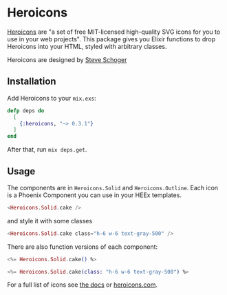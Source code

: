 # Heroicons

[Heroicons](https://github.com/tailwindlabs/heroicons) are "a set of free MIT-licensed high-quality SVG icons for you to use in your web projects". This package gives you Elixir functions to drop Heroicons into your HTML, styled with arbitrary classes.

Heroicons are designed by [Steve Schoger](https://twitter.com/steveschoger)

## Installation

Add Heroicons to your `mix.exs`:

```elixir
defp deps do
  [
    {:heroicons, "~> 0.3.1"}
  ]
end
```

After that, run `mix deps.get`.

## Usage

The components are in `Heroicons.Solid` and `Heroicons.Outline`. Each icon is a Phoenix Component you can use in your HEEx templates.

```eex
<Heroicons.Solid.cake />
```

and style it with some classes

```eex
<Heroicons.Solid.cake class="h-6 w-6 text-gray-500" />
```

There are also function versions of each component:
```eex
<%= Heroicons.Solid.cake() %>

<%= Heroicons.Solid.cake(class: "h-6 w-6 text-gray-500") %>
```

For a full list of icons see [the docs](https://hexdocs.pm/heroicons/api-reference.html) or [heroicons.com](https://heroicons.com/).
